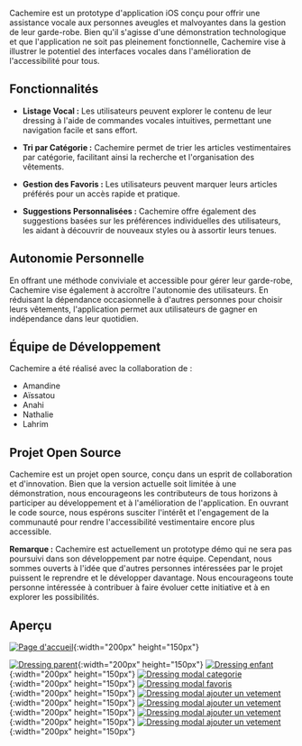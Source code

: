 Cachemire est un prototype d'application iOS conçu pour offrir une assistance vocale aux personnes aveugles et malvoyantes dans la gestion de leur garde-robe. Bien qu'il s'agisse d'une démonstration technologique et que l'application ne soit pas pleinement fonctionnelle, Cachemire vise à illustrer le potentiel des interfaces vocales dans l'amélioration de l'accessibilité pour tous.

## Fonctionnalités

- **Listage Vocal :** Les utilisateurs peuvent explorer le contenu de leur dressing à l'aide de commandes vocales intuitives, permettant une navigation facile et sans effort.

- **Tri par Catégorie :** Cachemire permet de trier les articles vestimentaires par catégorie, facilitant ainsi la recherche et l'organisation des vêtements.

- **Gestion des Favoris :** Les utilisateurs peuvent marquer leurs articles préférés pour un accès rapide et pratique.

- **Suggestions Personnalisées :** Cachemire offre également des suggestions basées sur les préférences individuelles des utilisateurs, les aidant à découvrir de nouveaux styles ou à assortir leurs tenues.

## Autonomie Personnelle

En offrant une méthode conviviale et accessible pour gérer leur garde-robe, Cachemire vise également à accroître l'autonomie des utilisateurs. En réduisant la dépendance occasionnelle à d'autres personnes pour choisir leurs vêtements, l'application permet aux utilisateurs de gagner en indépendance dans leur quotidien.

## Équipe de Développement

Cachemire a été réalisé avec la collaboration de :
- Amandine
- Aïssatou
- Anahi
- Nathalie
- Lahrim

## Projet Open Source

Cachemire est un projet open source, conçu dans un esprit de collaboration et d'innovation. Bien que la version actuelle soit limitée à une démonstration, nous encourageons les contributeurs de tous horizons à participer au développement et à l'amélioration de l'application. En ouvrant le code source, nous espérons susciter l'intérêt et l'engagement de la communauté pour rendre l'accessibilité vestimentaire encore plus accessible.

**Remarque :** Cachemire est actuellement un prototype démo qui ne sera pas poursuivi dans son développement par notre équipe. Cependant, nous sommes ouverts à l'idée que d'autres personnes intéressées par le projet puissent le reprendre et le développer davantage. Nous encourageons toute personne intéressée à contribuer à faire évoluer cette initiative et à en explorer les possibilités.

## Aperçu


[![Page d'accueil](img/accueil.png)](img/accueil.png){:width="200px" height="150px"}


[![Dressing parent](img/dressing_parent.png)](img/dressing_parent.png){:width="200px" height="150px"}
[![Dressing enfant](img/dressing_enfant.png)](img/dressing_enfant.png){:width="200px" height="150px"}
[![Dressing modal categorie](img/dressing_modal_categorie.png)](img/dressing_modal_categorie.png){:width="200px" height="150px"}
[![Dressing modal favoris](img/dressing_modal_favoris.png)](img/dressing_modal_favoris.png){:width="200px" height="150px"}
[![Dressing modal ajouter un vetement](img/dressing_modal_ajout_vetement.png)](img/dressing_modal_ajout_vetement.png){:width="200px" height="150px"}
[![Dressing modal ajouter un vetement](img/dressing_modal_ajout_vetement_enregistrement.png)](img/dressing_modal_ajout_vetement_enregistrement.png){:width="200px" height="150px"}
[![Dressing modal ajouter un vetement](img/dressing_modal_ajout_vetement_valider.png)](img/dressing_modal_ajout_vetement_valider.png){:width="200px" height="150px"}
[![Dressing modal ajouter un vetement](img/dressing_modal_ajout_vetement_titre.png)](img/dressing_modal_ajout_vetement_titre.png){:width="200px" height="150px"}

